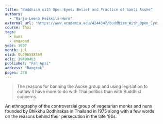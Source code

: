 ```yaml
---
title: "Buddhism with Open Eyes: Belief and Practice of Santi Asoke"
authors:
  - "Marja-Leena Heikkilä-Horn"
external_url: "https://www.academia.edu/4244347/Buddhism_With_Open_Eyes_1997_"
course: thai
tags:
  - nuns
  - engaged
year: 1997
month: jul
olid: OL49653855M
oclc: 39499403
publisher: "Fah Apai"
address: "Bangkok"
pages: 238
---
```


> The reasons for banning the Asoke group and using legislation to outlaw it have more to do with Thai politics than with Buddhist concerns.

An ethnography of the controversial group of vegetarian monks and nuns founded by Bhikkhu Bodhiraksa in Thailand in 1975 along with a few words on the reasons behind their persecution in the late ‘80s.

